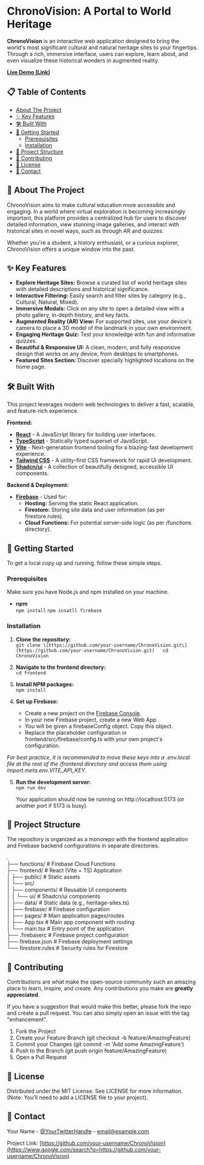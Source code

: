 # **ChronoVision: A Portal to World Heritage**

**ChronoVision** is an interactive web application designed to bring the world's most significant cultural and natural heritage sites to your fingertips. Through a rich, immersive interface, users can explore, learn about, and even visualize these historical wonders in augmented reality.

[**Live Demo (Link)**](https://chrono-vision.vercel.app/)

## **📋 Table of Contents**

* [About The Project](https://www.google.com/search?q=%23about-the-project)  
* [✨ Key Features](https://www.google.com/search?q=%23-key-features)  
* [🛠️ Built With](https://www.google.com/search?q=%23%EF%B8%8F-built-with)  
* [🚀 Getting Started](https://www.google.com/search?q=%23-getting-started)  
  * [Prerequisites](https://www.google.com/search?q=%23prerequisites)  
  * [Installation](https://www.google.com/search?q=%23installation)  
* [📂 Project Structure](https://www.google.com/search?q=%23-project-structure)  
* [🤝 Contributing](https://www.google.com/search?q=%23-contributing)  
* [📄 License](https://www.google.com/search?q=%23-license)  
* [📧 Contact](https://www.google.com/search?q=%23-contact)

## **📖 About The Project**

ChronoVision aims to make cultural education more accessible and engaging. In a world where virtual exploration is becoming increasingly important, this platform provides a centralized hub for users to discover detailed information, view stunning image galleries, and interact with historical sites in novel ways, such as through AR and quizzes.

Whether you're a student, a history enthusiast, or a curious explorer, ChronoVision offers a unique window into the past.

## **✨ Key Features**

* **Explore Heritage Sites:** Browse a curated list of world heritage sites with detailed descriptions and historical significance.  
* **Interactive Filtering:** Easily search and filter sites by category (e.g., Cultural, Natural, Mixed).  
* **Immersive Modals:** Click on any site to open a detailed view with a photo gallery, in-depth history, and key facts.  
* **Augmented Reality (AR) View:** For supported sites, use your device's camera to place a 3D model of the landmark in your own environment.  
* **Engaging Heritage Quiz:** Test your knowledge with fun and informative quizzes.  
* **Beautiful & Responsive UI:** A clean, modern, and fully responsive design that works on any device, from desktops to smartphones.  
* **Featured Sites Section:** Discover specially highlighted locations on the home page.

## **🛠️ Built With**

This project leverages modern web technologies to deliver a fast, scalable, and feature-rich experience.

**Frontend:**

* [**React**](https://reactjs.org/) \- A JavaScript library for building user interfaces.  
* [**TypeScript**](https://www.typescriptlang.org/) \- Statically typed superset of JavaScript.  
* [**Vite**](https://vitejs.dev/) \- Next-generation frontend tooling for a blazing-fast development experience.  
* [**Tailwind CSS**](https://tailwindcss.com/) \- A utility-first CSS framework for rapid UI development.  
* [**Shadcn/ui**](https://ui.shadcn.com/) \- A collection of beautifully designed, accessible UI components.

**Backend & Deployment:**

* [**Firebase**](https://firebase.google.com/) \- Used for:  
  * **Hosting:** Serving the static React application.  
  * **Firestore:** Storing site data and user information (as per firestore.rules).  
  * **Cloud Functions:** For potential server-side logic (as per /functions directory).

## **🚀 Getting Started**

To get a local copy up and running, follow these simple steps.

### **Prerequisites**

Make sure you have Node.js and npm installed on your machine.

* **npm**  
  `npm install`
  `npm insatll firebase`

### **Installation**

1. **Clone the repository:**  
   `git clone \[https://github.com/your-username/ChronoVision.git\](https://github.com/your-username/ChronoVision.git)  
   cd ChronoVision`

2. **Navigate to the frontend directory:**  
   `cd frontend`

3. **Install NPM packages:**  
   `npm install`

4. **Set up Firebase:**  
   * Create a new project on the [Firebase Console](https://console.firebase.google.com/).  
   * In your new Firebase project, create a new Web App.  
   * You will be given a firebaseConfig object. Copy this object.  
   * Replace the placeholder configuration in frontend/src/firebase/config.ts with your own project's configuration.

*For best practice, it is recommended to move these keys into a .env.local file at the root of the /frontend directory and access them using import.meta.env.VITE\_API\_KEY.*

5. **Run the development server:**  
   `npm run dev`

   Your application should now be running on http://localhost:5173 (or another port if 5173 is busy).

## **📂 Project Structure**

The repository is organized as a monorepo with the frontend application and Firebase backend configurations in separate directories.

.  
├── functions/              \# Firebase Cloud Functions  
├── frontend/               \# React (Vite \+ TS) Application  
│   ├── public/             \# Static assets  
│   └── src/  
│       ├── components/     \# Reusable UI components  
│       │   └── ui/         \# Shadcn/ui components  
│       ├── data/           \# Static data (e.g., heritage-sites.ts)  
│       ├── firebase/       \# Firebase configuration  
│       ├── pages/          \# Main application pages/routes  
│       ├── App.tsx         \# Main app component with routing  
│       └── main.tsx        \# Entry point of the application  
├── .firebaserc             \# Firebase project configuration  
├── firebase.json           \# Firebase deployment settings  
└── firestore.rules         \# Security rules for Firestore

## **🤝 Contributing**

Contributions are what make the open-source community such an amazing place to learn, inspire, and create. Any contributions you make are **greatly appreciated**.

If you have a suggestion that would make this better, please fork the repo and create a pull request. You can also simply open an issue with the tag "enhancement".

1. Fork the Project  
2. Create your Feature Branch (git checkout \-b feature/AmazingFeature)  
3. Commit your Changes (git commit \-m 'Add some AmazingFeature')  
4. Push to the Branch (git push origin feature/AmazingFeature)  
5. Open a Pull Request

## **📄 License**

Distributed under the MIT License. See LICENSE for more information. (Note: You'll need to add a LICENSE file to your project).

## **📧 Contact**

Your Name \- [@YourTwitterHandle](https://www.google.com/search?q=https://twitter.com/your-twitter-handle) \- email@example.com

Project Link: [https://github.com/your-username/ChronoVision](https://www.google.com/search?q=https://github.com/your-username/ChronoVision)
